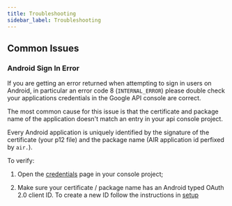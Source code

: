 ```yaml
---
title: Troubleshooting
sidebar_label: Troubleshooting
---
```



## Common Issues


### Android Sign In Error

If you are getting an error returned when attempting to sign in users on Android, in particular an error code 8 (`INTERNAL_ERROR`) please double check your applications credentials in the Google API console are correct.

The most common cause for this issue is that the certificate and package name of the application doesn't match an entry in your api console project. 

Every Android application is uniquely identified by the signature of the certificate (your p12 file) and the package name (AIR application id perfixed by `air.`).

To verify:

1. Open the [credentials](https://console.developers.google.com/project/_/apiui/credential) page in your console project;

2. Make sure your certificate / package name has an Android typed OAuth 2.0 client ID. To create a new ID follow the instructions in [setup](setup.md)

